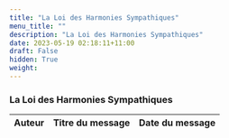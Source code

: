 ```yaml
---
title: "La Loi des Harmonies Sympathiques"
menu_title: ""
description: "La Loi des Harmonies Sympathiques"
date: 2023-05-19 02:18:11+11:00
draft: False
hidden: True
weight:
---
```

### La Loi des Harmonies Sympathiques

**Auteur** | **Titre du message** | **Date du message**  
---|---|---
